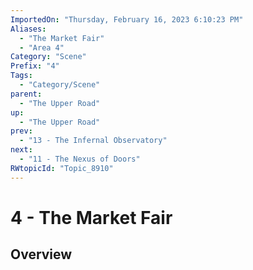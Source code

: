 ```yaml
---
ImportedOn: "Thursday, February 16, 2023 6:10:23 PM"
Aliases:
  - "The Market Fair"
  - "Area 4"
Category: "Scene"
Prefix: "4"
Tags:
  - "Category/Scene"
parent:
  - "The Upper Road"
up:
  - "The Upper Road"
prev:
  - "13 - The Infernal Observatory"
next:
  - "11 - The Nexus of Doors"
RWtopicId: "Topic_8910"
---
```

# 4 - The Market Fair
## Overview
